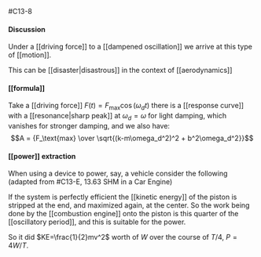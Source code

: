 #C13-8

#### Discussion
Under a [[driving force]] to a [[dampened oscillation]] we arrive at this type of [[motion]].

This can be [[disaster|disastrous]] in the context of [[aerodynamics]]

#### [[formula]]
Take a [[driving force]] $F(t) = F_\text{max}\cos(\omega_d t)$ there is a [[response curve]] with a [[resonance|sharp peak]] at $\omega_d = \omega$ for light damping, which vanishes for stronger damping, and we also have: $$A = {F_\text{max} \over \sqrt{(k-m\omega_d^2)^2 + b^2\omega_d^2}}$$
#### [[power]] extraction
When using a device to power, say, a vehicle consider the following (adapted from #C13-E, 13.63 SHM in a Car Engine)

If the system is perfectly efficient the [[kinetic energy]] of the piston is stripped at the end, and maximized again, at the center. So the work being done by the [[combustion engine]] onto the piston is this quarter of the [[oscillatory period]], and this is suitable for the power. 

So it did $KE=\frac{1}{2}mv^2$ worth of $W$ over the course of $T/4$, $P=4W/T$.
